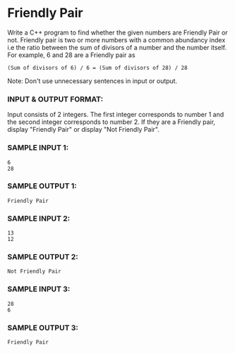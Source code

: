 # Friendly Pair

Write a C++ program to find whether the given numbers are
Friendly Pair or not. Friendly pair is two or more numbers
with a common abundancy index i.e the ratio between the sum
of divisors of a number and the number itself. For example,
6 and 28 are a Friendly pair as 

```
(Sum of divisors of 6) / 6 = (Sum of divisors of 28) / 28
```

Note: Don't use unnecessary sentences in input or output.

### INPUT & OUTPUT FORMAT:

Input consists of 2 integers. The first integer corresponds to
number 1 and the second integer corresponds to number 2. If
they are a Friendly pair, display "Friendly Pair" or display
"Not Friendly Pair".

### SAMPLE INPUT 1:

```
6
28
```

### SAMPLE OUTPUT 1:

```
Friendly Pair
```

### SAMPLE INPUT 2:

```
13
12
```

### SAMPLE OUTPUT 2:

```
Not Friendly Pair
```

### SAMPLE INPUT 3:

```
28
6
```

### SAMPLE OUTPUT 3:

```
Friendly Pair
```
